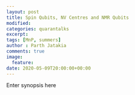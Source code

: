 ```yaml
---
layout: post
title: Spin Qubits, NV Centres and NMR Qubits
modified:
categories: quarantalks
excerpt:
tags: [MnP, summers]
author : Parth Jatakia
comments: true
image:
  feature:
date: 2020-05-09T20:00:00+00:00
---
```

Enter synopsis here

<!-- TYPE ARTICLE BELOW -->
<!-- Use ### for header_1 -->
<!-- Use <b></b> for header_2 -->
<!-- No suffix required for normal text -->
<!-- Use <i></i> for ending notes -->
